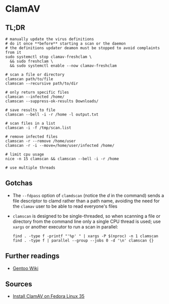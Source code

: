 # ClamAV

## TL;DR

```shell
# manually update the virus definitions
# do it once **before** starting a scan or the daemon
# the definitions updater deamon must be stopped to avoid complaints from it
sudo systemctl stop clamav-freshclam \
  && sudo freshclam \
  && sudo systemctl enable --now clamav-freshclam

# scan a file or directory
clamscan path/to/file
clamscan --recursive path/to/dir

# only return specific files
clamscan --infected /home/
clamscan --suppress-ok-results Downloads/

# save results to file
clamscan --bell -i -r /home -l output.txt

# scan files in a list
clamscan -i -f /tmp/scan.list

# remove infected files
clamscan -r --remove /home/user
clamscan -r -i --move=/home/user/infected /home/

# limit cpu usage
nice -n 15 clamscan && clamscan --bell -i -r /home

# use multiple threads
```

## Gotchas

- The `--fdpass` option of `clamdscan` (notice the _d_ in the command) sends a file descriptor to clamd rather than a path name, avoiding the need for the `clamav` user to be able to read everyone's files
- `clamscan` is designed to be single-threaded, so when scanning a file or directory from the command line only a single CPU thread is used; use `xargs` or another executor to run a scan in parallel:

  ```shell
  find . -type f -printf "'%p' " | xargs -P $(nproc) -n 1 clamscan
  find . -type f | parallel --group --jobs 0 -d '\n' clamscan {}
  ```

## Further readings

- [Gentoo Wiki]

[gentoo wiki]: https://wiki.gentoo.org/wiki/ClamAV

## Sources

- [Install ClamAV on Fedora Linux 35]

[install clamav on fedora linux 35]: https://www.linuxcapable.com/how-to-install-clamav-on-fedora-35/
